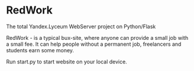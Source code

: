 # RedWork
The total Yandex.Lyceum WebServer project on Python/Flask

RedWork - is a typical bux-site, where anyone can provide a small job with a small fee. It can help people without a permanent job, freelancers and students earn some money.

Run start.py to start website on your local device.
